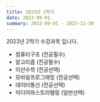 ```yaml
---
title: 2023년 2학기
date: 2023-09-01
summary: 2023-09-01 - 2023-12-30
---
```


2023년 2학기 수강과목 입니다.

<!--more-->
- 컴퓨터구조 (전공필수)
- 알고리즘 (전공필수)
- 이산수학 (전공선택)
- 모바일프로그래밍 (전공선택)
- 데이터통신 (전공선택)
- 미디어와스토리텔링 (일반선택)
